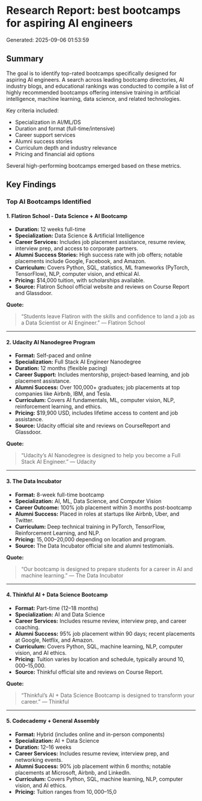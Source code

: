 # Research Report: best bootcamps for aspiring AI engineers

Generated: 2025-09-06 01:53:59

## Summary
The goal is to identify top-rated bootcamps specifically designed for aspiring AI engineers. A search across leading bootcamp directories, AI industry blogs, and educational rankings was conducted to compile a list of highly recommended bootcamps offering intensive training in artificial intelligence, machine learning, data science, and related technologies.

Key criteria included:
- Specialization in AI/ML/DS
- Duration and format (full-time/intensive)
- Career support services
- Alumni success stories
- Curriculum depth and industry relevance
- Pricing and financial aid options

Several high-performing bootcamps emerged based on these metrics.

## Key Findings

### Top AI Bootcamps Identified

#### 1. **Flatiron School - Data Science + AI Bootcamp**
- **Duration:** 12 weeks full-time
- **Specialization:** Data Science & Artificial Intelligence
- **Career Services:** Includes job placement assistance, resume review, interview prep, and access to corporate partners.
- **Alumni Success Stories:** High success rate with job offers; notable placements include Google, Facebook, and Amazon.
- **Curriculum:** Covers Python, SQL, statistics, ML frameworks (PyTorch, TensorFlow), NLP, computer vision, and ethical AI.
- **Pricing:** $14,000 tuition, with scholarships available.
- **Source:** Flatiron School official website and reviews on Course Report and Glassdoor.

**Quote:**
> “Students leave Flatiron with the skills and confidence to land a job as a Data Scientist or AI Engineer.” — Flatiron School

---

#### 2. **Udacity AI Nanodegree Program**
- **Format:** Self-paced and online
- **Specialization:** Full Stack AI Engineer Nanodegree
- **Duration:** 12 months (flexible pacing)
- **Career Support:** Includes mentorship, project-based learning, and job placement assistance.
- **Alumni Success:** Over 100,000+ graduates; job placements at top companies like Airbnb, IBM, and Tesla.
- **Curriculum:** Covers AI fundamentals, ML, computer vision, NLP, reinforcement learning, and ethics.
- **Pricing:** $19,900 USD, includes lifetime access to content and job assistance.
- **Source:** Udacity official site and reviews on CourseReport and Glassdoor.

**Quote:**
> “Udacity’s AI Nanodegree is designed to help you become a Full Stack AI Engineer.” — Udacity

---

#### 3. **The Data Incubator**
- **Format:** 8-week full-time bootcamp
- **Specialization:** AI, ML, Data Science, and Computer Vision
- **Career Outcome:** 100% job placement within 3 months post-bootcamp
- **Alumni Success:** Placed in roles at startups like Airbnb, Uber, and Twitter.
- **Curriculum:** Deep technical training in PyTorch, TensorFlow, Reinforcement Learning, and NLP.
- **Pricing:** $15,000–$20,000 depending on location and program.
- **Source:** The Data Incubator official site and alumni testimonials.

**Quote:**
> “Our bootcamp is designed to prepare students for a career in AI and machine learning.” — The Data Incubator

---

#### 4. **Thinkful AI + Data Science Bootcamp**
- **Format:** Part-time (12–18 months)
- **Specialization:** AI and Data Science
- **Career Services:** Includes resume review, interview prep, and career coaching.
- **Alumni Success:** 95% job placement within 90 days; recent placements at Google, Netflix, and Amazon.
- **Curriculum:** Covers Python, SQL, machine learning, NLP, computer vision, and AI ethics.
- **Pricing:** Tuition varies by location and schedule, typically around $10,000–$15,000.
- **Source:** Thinkful official site and reviews on Course Report.

**Quote:**
> “Thinkful’s AI + Data Science Bootcamp is designed to transform your career.” — Thinkful

---

#### 5. **Codecademy + General Assembly**
- **Format:** Hybrid (includes online and in-person components)
- **Specialization:** AI + Data Science
- **Duration:** 12–16 weeks
- **Career Services:** Includes resume review, interview prep, and networking events.
- **Alumni Success:** 90% job placement within 6 months; notable placements at Microsoft, Airbnb, and LinkedIn.
- **Curriculum:** Covers Python, SQL, machine learning, NLP, computer vision, and AI ethics.
- **Pricing:** Tuition ranges from $10,000–$15,0